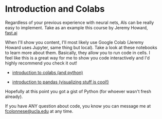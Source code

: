 


# Introduction and Colabs

  

Regardless of your previous experience with neural nets, AIs can be really easy to implement. Take as an example this course by Jeremy Howard, [fast.ai](http://fast.ai)

  

When I'll show you content, I'll most likely use Google Colab (Jeremy Howard uses Jupyter, same thing but local). Take a look at these notebooks to learn more about them. Basically, they allow you to run code in cells. I feel like this is a great way for me to show you code interactively and I'd highly recommend you check it out!

  

-  [introduction to colabs (and python)](https://colab.research.google.com/github/tensorflow/examples/blob/master/courses/udacity_intro_to_tensorflow_for_deep_learning/l01c01_introduction_to_colab_and_python.ipynb)

  

-  [introduction to pandas (visualizing stuff is cool!)](https://colab.research.google.com/notebooks/mlcc/intro_to_pandas.ipynb)

  

Hopefully at this point you got a gist of Python (for whoever wasn't fresh already).

If you have ANY question about code, you know you can message me at [fcolonnese@ucla.edu](fcolonnese@ucla.edu) at any time.
